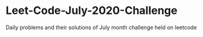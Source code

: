 # Leet-Code-July-2020-Challenge
Daily problems and their solutions of July month challenge held on leetcode
